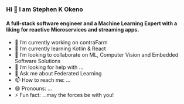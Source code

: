 ### Hi 👋 I am Stephen K Okeno

#### A full-stack software engineer and a Machine Learning Expert with a liking for reactive Microservices and streaming apps.

- 🔭 I’m currently working on contraFarm
- 🌱 I’m currently learning Kotlin & React
- 👯 I’m looking to collaborate on ML, Computer Vision and Embedded Software Solutions
- 🤔 I’m looking for help with ...
- 💬 Ask me about Federated Learning
- 📫 How to reach me: ...
- 😄 Pronouns: ...
- ⚡ Fun fact: ...may the forces be with you!

